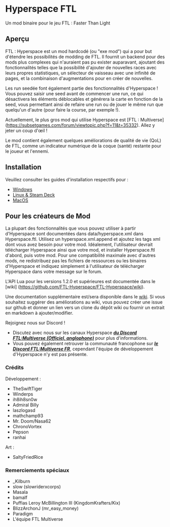 # Hyperspace FTL

Un mod binaire pour le jeu FTL : Faster Than Light

## Aperçu

FTL : Hyperspace est un mod hardcodé (ou "exe mod") qui a pour but d'étendre les possibilités de modding de FTL.
Il fournit un backend pour des mods plus complexes qui n'auraient pas pu exister auparavant, ajoutant des fonctionnalités telles que la possibilité d'ajouter de nouvelles races avec leurs propres statistiques, un sélecteur de vaisseau avec une infinité de pages, et la combinaison d'augmentations pour en créer de nouvelles.

Les run seedée font également partie des fonctionnalités d'Hyperspace ! Vous pouvez saisir une seed avant de commencer une run, ce qui désactivera les éléments déblocables et générera la carte en fonction de la seed, vous permettant ainsi de refaire une run ou de jouer le même run que quelqu'un d'autre (pour faire la course, par exemple !).

Actuellement, le plus gros mod qui utilise Hyperspace est [FTL : Multiverse] (https://subsetgames.com/forum/viewtopic.php?f=11&t=35332). Allez y jeter un coup d'œil !

Le mod contient également quelques améliorations de qualité de vie (QoL) de FTL, comme un indicateur numérique de la coque (santé) restante pour le joueur et l'ennemi.

## Installation

Veuillez consulter les guides d'installation respectifs pour :
- [Windows](install-guides/windows/index.html)
- [Linux & Steam Deck](install-guides/linux/)
- [MacOS](install-guides/mac/)

## Pour les créateurs de Mod

La plupart des fonctionnalités que vous pouvez utiliser à partir d'Hyperspace sont documentées dans data/hyperspace.xml dans Hyperspace.ftl.
Utilisez un hyperspace.xml.append et ajoutez les tags xml dont vous avez besoin pour votre mod.
Idéalement, l'utilisateur devrait télécharger Hyperspace ainsi que votre mod, et installer Hyperspace.ftl d'abord, puis votre mod.
Pour une compatibilité maximale avec d'autres mods, ne redistribuez pas les fichiers de ressources ou les binaires d'Hyperspace et indiquez simplement à l'utilisateur de télécharger Hyperspace dans votre message sur le forum.

L'API Lua pour les versions 1.2.0 et supérieures est documentée dans le [wiki] (https://github.com/FTL-Hyperspace/FTL-Hyperspace/wiki).

Une documentation supplémentaire est/sera disponible dans le [wiki](https://github.com/FTL-Hyperspace/FTL-Hyperspace/wiki).
Si vous souhaitez suggérer des améliorations au wiki, vous pouvez créer une issue sur github et donner un lien vers un clone du dépôt wiki ou fournir un extrait en markdown à ajouter/modifier.

Rejoignez nous sur Discord !
- Discutez avec nous sur les canaux Hyperspace [***du Discord FTL:Multiverse (Officiel, anglophone)***](https://discord.gg/hhs5ecx) pour plus d'informations.
- Vous pouvez également retrouver la communauté francophone sur [***le Discord FTL:Multiverse FR***](https://discord.gg/7Z8Z8QJ), cependant l'équipe de développement d'Hyperspace n'y est pas présente.


### Crédits

Développement :
- TheSwiftTiger
- Winderps
- ih8ih8sn0w
- Admiral Billy
- laszlogasd
- mathchamp93
- Mr. Doom/Nasa62
- ChronoVortex
- Pepson
- ranhai

Art :
- SaltyFriedRice

### Remerciements spéciaux

- \_Kilburn
- slow (slowriderxcorps)
- Masala
- bamalf
- Puffias Leroy McBillington III (KingdomKrafters/Kix)
- BlizzArchonJ (mr_easy_money)
- Paradigm
- L'équipe FTL Multiverse
